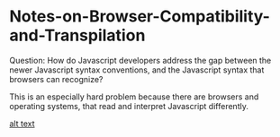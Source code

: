 # Notes-on-Browser-Compatibility-and-Transpilation

Question: How do Javascript developers address the gap between the newer Javascript syntax conventions, and the Javascript syntax that browsers can recognize?

This is an especially hard problem because there are browsers and operating systems, that read and interpret Javascript differently.

[alt text](http://i.imgur.com/nHUj1zK.jpg)
